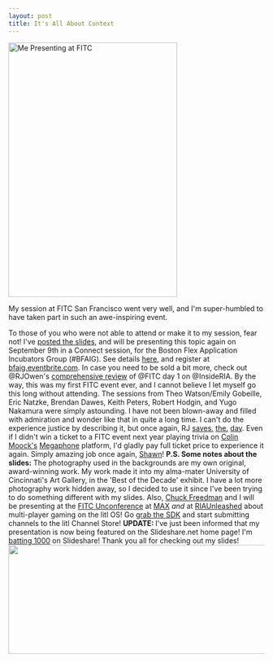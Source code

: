 ```yaml
---
layout: post
title: It's All About Context
---
```


<p><a href="http://www.flickr.com/photos/fitc/4921906056/sizes/m/in/photostream/"><img class="posterous_download_image" title="Me Presenting at FITC" src="http://farm5.static.flickr.com/4141/4921906056_57636ffedd.jpg" alt="Me Presenting at FITC" width="332" height="500" /></a></p>
<p>My session at FITC San Francisco went very well, and I'm super-humbled to have taken part in such an awe-inspiring event.</p>
<p>To those of you who were not able to attend or make it to my session, fear not! I've <a href="http://www.slideshare.net/KevinSuttle/its-all-about-context">posted the slides</a>, and will be presenting this topic again on September 9th in a Connect session, for the Boston Flex Application Incubators Group (#BFAIG). See details <a href="http://bit.ly/8YTx2g">here</a>, and register at <a href="http://bfaig.eventbrite.com">bfaig.eventbrite.com</a>.<!--more--> In case you need to be sold a bit more, check out @RJOwen's <a href="http://insideria.com/2010/08/fitc-day-1-morning.html">comprehensive review</a> of @FITC day 1 on @InsideRIA.  By the way, this was my first FITC event ever, and I cannot believe I let myself go this long without attending. The sessions from Theo Watson/Emily Gobeille, Eric Natzke, Brendan Dawes, Keith Peters, Robert Hodgin, and Yugo Nakamura were simply astounding. I have not been blown-away and filled with admiration and wonder like that in quite a long time. I can't do the experience justice by describing it, but once  again, RJ <a href="http://insideria.com/2010/08/fitc-2---morning-ralph-hauwert.html">saves.</a> <a href="http://insideria.com/2010/08/fitc-day-2---afternoon-evening.html">the.</a> <a href="http://insideria.com/2010/08/fitc-day-3---morning-kristin-h.html">day</a>.  Even if I didn't win a ticket to a FITC event next year playing trivia on <a href="http://moock.org/blog">Colin Moock's</a> <a href="http://playmegaphone.com">Megaphone</a> platform, I'd gladly pay full ticket price to experience it again. Simply amazing job once again, <a href="http://twitter.com/pucknell">Shawn</a>!  <strong>P.S. Some notes about the slides:</strong> The photography used in the backgrounds are my own original, award-winning work. My work made it into my alma-mater University of Cincinnati's Art Gallery, in the 'Best of the Decade' exhibit. I have a lot more photography work hidden away, so I decided to use it since I've been trying to do something different with my slides.  Also, <a href="http://chuckstar.com/blog">Chuck Freedman</a> and I will be presenting at the <a href="http://www.fitc.ca/events/about/?event=117">FITC Unconference</a> at <a href="http://max.adobe.com/">MAX</a> <em>and</em> at <a href="http://www.riaunleashed.com/">RIAUnleashed</a> about multi-player gaming on the litl OS! Go <a href="http://developer.litl.com">grab the SDK</a> and start submitting channels to the litl Channel Store!  <strong>UPDATE: </strong>I've just been informed that my presentation is now being featured on the Slideshare.net home page! I'm <a href="http://twitpic.com/1ppoj2">batting 1000</a> on Slideshare! Thank you all for checking out my slides!  <a href="http://kevinsuttle.com/wp-content/uploads/2010/08/Suttle_FITCSF_Slideshare.png"><img class="posterous_download_image" title="Suttle_FITCSF_Slideshare" src="http://kevinsuttle.com/wp-content/uploads/2010/08/Suttle_FITCSF_Slideshare.png" alt="" width="600" height="214" /></a></p>